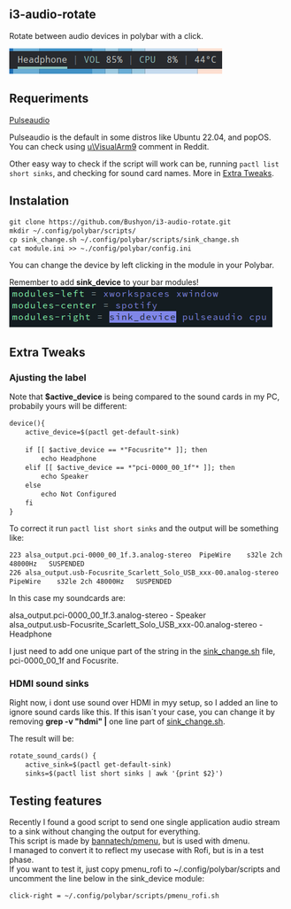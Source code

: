 ## i3-audio-rotate
Rotate between audio devices in polybar with a click.

![Module preview](/images/switch.gif)

## Requeriments
[Pulseaudio](https://wiki.archlinux.org/title/PulseAudio) 

Pulseaudio is the default in some distros like Ubuntu 22.04, and popOS.<br>
You can check using [u\VisualArm9](https://www.reddit.com/r/linux4noobs/comments/n7tf6r/comment/gxem1bt/?utm_source=share&utm_medium=web2x&context=3) comment in Reddit.

Other easy way to check if the script will work can be, running ```pactl list short sinks```, and checking for sound card names. More in [Extra Tweaks](#extra-tweaks).

## Instalation
```
git clone https://github.com/Bushyon/i3-audio-rotate.git
mkdir ~/.config/polybar/scripts/
cp sink_change.sh ~/.config/polybar/scripts/sink_change.sh
cat module.ini >> ~./config/polybar/config.ini
```
You can change the device by left clicking in the module in your Polybar.

Remember to add **sink_device** to your bar modules!
![Module in Polybar config](/images/add_module.png)

## Extra Tweaks

### Ajusting the label
Note that **$active_device** is being compared to the sound cards in my PC, probabily yours will be different:

```
device(){
    active_device=$(pactl get-default-sink)
    
    if [[ $active_device == *"Focusrite"* ]]; then
        echo Headphone
    elif [[ $active_device == *"pci-0000_00_1f"* ]]; then 
        echo Speaker
    else 
        echo Not Configured
    fi
}
```
To correct it run ```pactl list short sinks``` and the output will be something like:
```
223	alsa_output.pci-0000_00_1f.3.analog-stereo	PipeWire	s32le 2ch 48000Hz	SUSPENDED
226	alsa_output.usb-Focusrite_Scarlett_Solo_USB_xxx-00.analog-stereo	PipeWire	s32le 2ch 48000Hz	SUSPENDED
```
In this case my soundcards are:

alsa_output.pci-0000_00_1f.3.analog-stereo - Speaker<br>
alsa_output.usb-Focusrite_Scarlett_Solo_USB_xxx-00.analog-stereo - Headphone

I just need to add one unique part of the string in the [sink_change.sh](/sink_change.sh) file, pci-0000_00_1f and Focusrite.

### HDMI sound sinks

Right now, i dont use sound over HDMI in myy setup, so I added an line to ignore sound cards like this. If this isan´t your case, you can change it by removing **grep -v "hdmi" |**  one line part of [sink_change.sh](/sink_change.sh). 

The result will be:
```
rotate_sound_cards() {
    active_sink=$(pactl get-default-sink)
    sinks=$(pactl list short sinks | awk '{print $2}')
```

## Testing features
Recently I found a good script to send one single application audio stream to a sink without changing the output for everything.<br>
This script is made by [bannatech/pmenu](https://github.com/bannatech/pmenu/tree/master), but is used with dmenu.<br>
I managed to convert it to reflect my usecase with Rofi, but is in a test phase. <br>
If you want to test it, just copy pmenu_rofi to ~/.config/polybar/scripts and uncomment the line below in the sink_device module:
```
click-right = ~/.config/polybar/scripts/pmenu_rofi.sh
```
